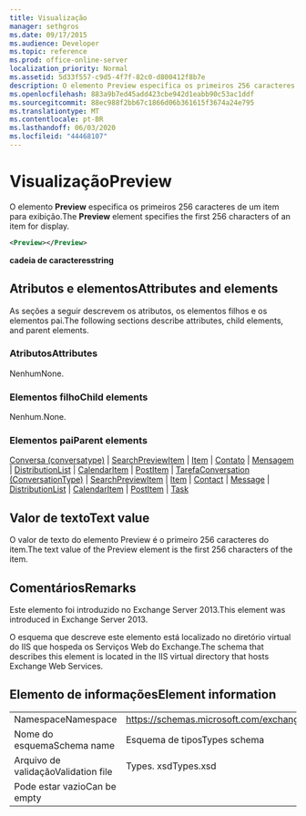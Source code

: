 ```yaml
---
title: Visualização
manager: sethgros
ms.date: 09/17/2015
ms.audience: Developer
ms.topic: reference
ms.prod: office-online-server
localization_priority: Normal
ms.assetid: 5d33f557-c9d5-4f7f-82c0-d800412f8b7e
description: O elemento Preview especifica os primeiros 256 caracteres de um item para exibição.
ms.openlocfilehash: 883a9b7ed45add423cbe942d1eabb90c53ac1ddf
ms.sourcegitcommit: 88ec988f2bb67c1866d06b361615f3674a24e795
ms.translationtype: MT
ms.contentlocale: pt-BR
ms.lasthandoff: 06/03/2020
ms.locfileid: "44468107"
---
```

# <a name="preview"></a><span data-ttu-id="a9c24-103">Visualização</span><span class="sxs-lookup"><span data-stu-id="a9c24-103">Preview</span></span>

<span data-ttu-id="a9c24-104">O elemento **Preview** especifica os primeiros 256 caracteres de um item para exibição.</span><span class="sxs-lookup"><span data-stu-id="a9c24-104">The **Preview** element specifies the first 256 characters of an item for display.</span></span> 
  
```XML
<Preview></Preview>
```

 <span data-ttu-id="a9c24-105">**cadeia de caracteres**</span><span class="sxs-lookup"><span data-stu-id="a9c24-105">**string**</span></span>
## <a name="attributes-and-elements"></a><span data-ttu-id="a9c24-106">Atributos e elementos</span><span class="sxs-lookup"><span data-stu-id="a9c24-106">Attributes and elements</span></span>

<span data-ttu-id="a9c24-107">As seções a seguir descrevem os atributos, os elementos filhos e os elementos pai.</span><span class="sxs-lookup"><span data-stu-id="a9c24-107">The following sections describe attributes, child elements, and parent elements.</span></span>
  
### <a name="attributes"></a><span data-ttu-id="a9c24-108">Atributos</span><span class="sxs-lookup"><span data-stu-id="a9c24-108">Attributes</span></span>

<span data-ttu-id="a9c24-109">Nenhum</span><span class="sxs-lookup"><span data-stu-id="a9c24-109">None.</span></span>
  
### <a name="child-elements"></a><span data-ttu-id="a9c24-110">Elementos filho</span><span class="sxs-lookup"><span data-stu-id="a9c24-110">Child elements</span></span>

<span data-ttu-id="a9c24-111">Nenhum.</span><span class="sxs-lookup"><span data-stu-id="a9c24-111">None.</span></span>
  
### <a name="parent-elements"></a><span data-ttu-id="a9c24-112">Elementos pai</span><span class="sxs-lookup"><span data-stu-id="a9c24-112">Parent elements</span></span>

<span data-ttu-id="a9c24-113">[Conversa (conversatype)](conversation-conversationtype.md)  |  [SearchPreviewItem](searchpreviewitem.md)  |  [Item](item.md)  |  [Contato](contact.md)  |  [Mensagem](message-ex15websvcsotherref.md)  |  [DistributionList](distributionlist.md)  |  [CalendarItem](calendaritem.md)  |  [PostItem](postitem.md)  |  [Tarefa](task.md)</span><span class="sxs-lookup"><span data-stu-id="a9c24-113">[Conversation (ConversationType)](conversation-conversationtype.md) | [SearchPreviewItem](searchpreviewitem.md) | [Item](item.md) | [Contact](contact.md) | [Message](message-ex15websvcsotherref.md) | [DistributionList](distributionlist.md) | [CalendarItem](calendaritem.md) | [PostItem](postitem.md) | [Task](task.md)</span></span>
  
## <a name="text-value"></a><span data-ttu-id="a9c24-114">Valor de texto</span><span class="sxs-lookup"><span data-stu-id="a9c24-114">Text value</span></span>

<span data-ttu-id="a9c24-115">O valor de texto do elemento Preview é o primeiro 256 caracteres do item.</span><span class="sxs-lookup"><span data-stu-id="a9c24-115">The text value of the Preview element is the first 256 characters of the item.</span></span>
  
## <a name="remarks"></a><span data-ttu-id="a9c24-116">Comentários</span><span class="sxs-lookup"><span data-stu-id="a9c24-116">Remarks</span></span>

<span data-ttu-id="a9c24-117">Este elemento foi introduzido no Exchange Server 2013.</span><span class="sxs-lookup"><span data-stu-id="a9c24-117">This element was introduced in Exchange Server 2013.</span></span>
  
<span data-ttu-id="a9c24-118">O esquema que descreve este elemento está localizado no diretório virtual do IIS que hospeda os Serviços Web do Exchange.</span><span class="sxs-lookup"><span data-stu-id="a9c24-118">The schema that describes this element is located in the IIS virtual directory that hosts Exchange Web Services.</span></span>
  
## <a name="element-information"></a><span data-ttu-id="a9c24-119">Elemento de informações</span><span class="sxs-lookup"><span data-stu-id="a9c24-119">Element information</span></span>

|||
|:-----|:-----|
|<span data-ttu-id="a9c24-120">Namespace</span><span class="sxs-lookup"><span data-stu-id="a9c24-120">Namespace</span></span>  <br/> |https://schemas.microsoft.com/exchange/services/2006/types  <br/> |
|<span data-ttu-id="a9c24-121">Nome do esquema</span><span class="sxs-lookup"><span data-stu-id="a9c24-121">Schema name</span></span>  <br/> |<span data-ttu-id="a9c24-122">Esquema de tipos</span><span class="sxs-lookup"><span data-stu-id="a9c24-122">Types schema</span></span>  <br/> |
|<span data-ttu-id="a9c24-123">Arquivo de validação</span><span class="sxs-lookup"><span data-stu-id="a9c24-123">Validation file</span></span>  <br/> |<span data-ttu-id="a9c24-124">Types. xsd</span><span class="sxs-lookup"><span data-stu-id="a9c24-124">Types.xsd</span></span>  <br/> |
|<span data-ttu-id="a9c24-125">Pode estar vazio</span><span class="sxs-lookup"><span data-stu-id="a9c24-125">Can be empty</span></span>  <br/> ||
   

